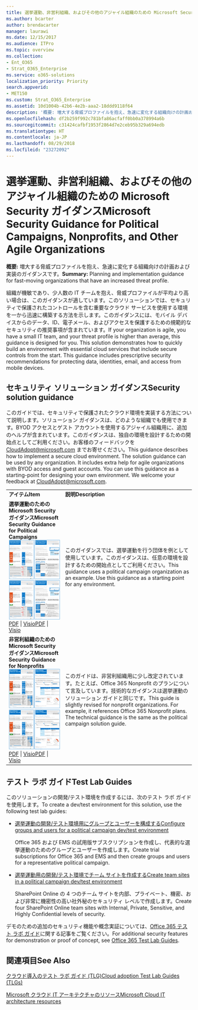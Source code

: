 ```yaml
---
title: 選挙運動、非営利組織、およびその他のアジャイル組織のための Microsoft Security ガイダンス
ms.author: bcarter
author: brendacarter
manager: laurawi
ms.date: 12/15/2017
ms.audience: ITPro
ms.topic: overview
ms.collection:
- Ent_O365
- Strat_O365_Enterprise
ms.service: o365-solutions
localization_priority: Priority
search.appverid:
- MET150
ms.custom: Strat_O365_Enterprise
ms.assetid: 10d1004b-42b6-4e2b-aaa2-18ddd9118f64
description: '概要: 増大する脅威プロファイルを抱え、急速に変化する組織向けの計画および実装のガイダンスです。'
ms.openlocfilehash: df2b259f992c781bfa86acfaff0bb0a378994a6b
ms.sourcegitcommit: c31424cafbf1953f2864d7e2ceb95b329a694edb
ms.translationtype: HT
ms.contentlocale: ja-JP
ms.lasthandoff: 08/29/2018
ms.locfileid: "23272092"
---
```

# <a name="microsoft-security-guidance-for-political-campaigns-nonprofits-and-other-agile-organizations"></a><span data-ttu-id="4ad51-103">選挙運動、非営利組織、およびその他のアジャイル組織のための Microsoft Security ガイダンス</span><span class="sxs-lookup"><span data-stu-id="4ad51-103">Microsoft Security Guidance for Political Campaigns, Nonprofits, and Other Agile Organizations</span></span>

 <span data-ttu-id="4ad51-104">**概要:** 増大する脅威プロファイルを抱え、急速に変化する組織向けの計画および実装のガイダンスです。</span><span class="sxs-lookup"><span data-stu-id="4ad51-104">**Summary:** Planning and implementation guidance for fast-moving organizations that have an increased threat profile.</span></span>
  
<span data-ttu-id="4ad51-p101">組織が機敏であり、少人数の IT チームを抱え、脅威プロファイルが平均より高い場合は、このガイダンスが適しています。このソリューションでは、セキュリティで保護されたコントロールを含む重要なクラウド サービスを使用する環境を一から迅速に構築する方法を示します。このガイダンスには、モバイル デバイスからのデータ、ID、電子メール、およびアクセスを保護するための規範的なセキュリティの推奨事項が含まれています。</span><span class="sxs-lookup"><span data-stu-id="4ad51-p101">If your organization is agile, you have a small IT team, and your threat profile is higher than average, this guidance is designed for you. This solution demonstrates how to quickly build an environment with essential cloud services that include secure controls from the start. This guidance includes prescriptive security recommendations for protecting data, identities, email, and access from mobile devices.</span></span>
  
## <a name="security-solution-guidance"></a><span data-ttu-id="4ad51-108">セキュリティ ソリューション ガイダンス</span><span class="sxs-lookup"><span data-stu-id="4ad51-108">Security solution guidance</span></span>

<span data-ttu-id="4ad51-p102">このガイドでは、セキュリティで保護されたクラウド環境を実装する方法について説明します。ソリューション ガイダンスは、どのような組織でも使用できます。BYOD アクセスとゲスト アカウントを使用するアジャイル組織用に、追加のヘルプが含まれています。このガイダンスは、独自の環境を設計するための開始点としてご利用ください。お客様のフィードバックを [CloudAdopt@microsoft.com](mailto:CloudAdopt@microsoft.com) までお寄せください。</span><span class="sxs-lookup"><span data-stu-id="4ad51-p102">This guidance describes how to implement a secure cloud environment. The solution guidance can be used by any organization. It includes extra help for agile organizations with BYOD access and guest accounts. You can use this guidance as a starting-point for designing your own environment. We welcome your feedback at [CloudAdopt@microsoft.com](mailto:CloudAdopt@microsoft.com).</span></span> 
  
|||
|:-----|:-----|
|<span data-ttu-id="4ad51-114">**アイテム**</span><span class="sxs-lookup"><span data-stu-id="4ad51-114">**Item**</span></span> <br/> |<span data-ttu-id="4ad51-115">**説明**</span><span class="sxs-lookup"><span data-stu-id="4ad51-115">**Description**</span></span> <br/> |
|<span data-ttu-id="4ad51-116">**選挙運動のための Microsoft Security ガイダンス**</span><span class="sxs-lookup"><span data-stu-id="4ad51-116">**Microsoft Security Guidance for Political Campaigns**</span></span> <br/> <span data-ttu-id="4ad51-117">[![ミニ ポスター セット用のサムネイル。](media/d370ce28-ca40-4930-9a2c-907312aa06c8.png)          ](http://download.microsoft.com/download/B/4/D/B4D520C3-4D0C-4B4D-BFB9-09F0651C2775/MSFT_Cloud_architecture_security%20for%20political%20campaigns.pdf)</span><span class="sxs-lookup"><span data-stu-id="4ad51-117">[![Thumb nail for mini poster set.](media/d370ce28-ca40-4930-9a2c-907312aa06c8.png)          ](http://download.microsoft.com/download/B/4/D/B4D520C3-4D0C-4B4D-BFB9-09F0651C2775/MSFT_Cloud_architecture_security%20for%20political%20campaigns.pdf)</span></span> <br/> <span data-ttu-id="4ad51-118">[PDF](http://download.microsoft.com/download/B/4/D/B4D520C3-4D0C-4B4D-BFB9-09F0651C2775/MSFT_Cloud_architecture_security%20for%20political%20campaigns.pdf)  \| [Visio](http://download.microsoft.com/download/B/4/D/B4D520C3-4D0C-4B4D-BFB9-09F0651C2775/MSFT_Cloud_architecture_security%20for%20political%20campaigns.vsdx)</span><span class="sxs-lookup"><span data-stu-id="4ad51-118">[PDF](http://download.microsoft.com/download/B/4/D/B4D520C3-4D0C-4B4D-BFB9-09F0651C2775/MSFT_Cloud_architecture_security%20for%20political%20campaigns.pdf)  \| [Visio](http://download.microsoft.com/download/B/4/D/B4D520C3-4D0C-4B4D-BFB9-09F0651C2775/MSFT_Cloud_architecture_security%20for%20political%20campaigns.vsdx)</span></span> <br/> |<span data-ttu-id="4ad51-p103">このガイダンスでは、選挙運動を行う団体を例として使用しています。このガイダンスは、任意の環境を設計するための開始点としてご利用ください。</span><span class="sxs-lookup"><span data-stu-id="4ad51-p103">This guidance uses a political campaign organization as an example. Use this guidance as a starting point for any environment.</span></span>  <br/> |
|<span data-ttu-id="4ad51-121">**非営利組織のための Microsoft Security ガイダンス**</span><span class="sxs-lookup"><span data-stu-id="4ad51-121">**Microsoft Security Guidance for Nonprofits**</span></span> <br/> <span data-ttu-id="4ad51-122">[![ダウンロード可能なファイル用のサムネイル画像](media/e4784889-1c69-4067-9a8f-31d31d1eceea.png)          ](http://download.microsoft.com/download/9/4/3/94389612-C679-4061-8DF2-D9A15D72B65F/Microsoft_Cloud%20Architecture_Security%20for%20Nonprofits.pdf)</span><span class="sxs-lookup"><span data-stu-id="4ad51-122">[![Thumnail image for downloadable file](media/e4784889-1c69-4067-9a8f-31d31d1eceea.png)          ](http://download.microsoft.com/download/9/4/3/94389612-C679-4061-8DF2-D9A15D72B65F/Microsoft_Cloud%20Architecture_Security%20for%20Nonprofits.pdf)</span></span> <br/> <span data-ttu-id="4ad51-123">[PDF](http://download.microsoft.com/download/9/4/3/94389612-C679-4061-8DF2-D9A15D72B65F/Microsoft_Cloud%20Architecture_Security%20for%20Nonprofits.pdf)  \| [Visio](http://download.microsoft.com/download/9/4/3/94389612-C679-4061-8DF2-D9A15D72B65F/Microsoft_Cloud%20Architecture_Security%20for%20Nonprofits.vsdx)</span><span class="sxs-lookup"><span data-stu-id="4ad51-123">[PDF](http://download.microsoft.com/download/9/4/3/94389612-C679-4061-8DF2-D9A15D72B65F/Microsoft_Cloud%20Architecture_Security%20for%20Nonprofits.pdf)  \| [Visio](http://download.microsoft.com/download/9/4/3/94389612-C679-4061-8DF2-D9A15D72B65F/Microsoft_Cloud%20Architecture_Security%20for%20Nonprofits.vsdx)</span></span> <br/> |<span data-ttu-id="4ad51-p104">このガイドは、非営利組織用に少し改定されています。たとえば、Office 365 Nonprofit のプランについて言及しています。技術的なガイダンスは選挙運動のソリューション ガイドと同じです。</span><span class="sxs-lookup"><span data-stu-id="4ad51-p104">This guide is slightly revised for nonprofit organizations. For example, it references Office 365 Nonprofit plans. The technical guidance is the same as the political campaign solution guide.</span></span>  <br/> |
   
## <a name="test-lab-guides"></a><span data-ttu-id="4ad51-127">テスト ラボ ガイド</span><span class="sxs-lookup"><span data-stu-id="4ad51-127">Test Lab Guides</span></span>

<span data-ttu-id="4ad51-128">このソリューションの開発/テスト環境を作成するには、次のテスト ラボ ガイドを使用します。</span><span class="sxs-lookup"><span data-stu-id="4ad51-128">To create a dev/test environment for this solution, use the following test lab guides:</span></span> 
  
- [<span data-ttu-id="4ad51-129">選挙運動の開発/テスト環境用にグループとユーザーを構成する</span><span class="sxs-lookup"><span data-stu-id="4ad51-129">Configure groups and users for a political campaign dev/test environment</span></span>](https://docs.microsoft.com/office365/enterprise/configure-groups-and-users-for-a-political-campaign-dev-test-environment)
    
     <span data-ttu-id="4ad51-130">Office 365 および EMS の試用版サブスクリプションを作成し、代表的な選挙運動のためのグループとユーザーを作成します。</span><span class="sxs-lookup"><span data-stu-id="4ad51-130">Create trial subscriptions for Office 365 and EMS and then create groups and users for a representative political campaign.</span></span>
    
- [<span data-ttu-id="4ad51-131">選挙運動用の開発/テスト環境でチーム サイトを作成する</span><span class="sxs-lookup"><span data-stu-id="4ad51-131">Create team sites in a political campaign dev/test environment</span></span>](https://docs.microsoft.com/office365/enterprise/create-team-sites-in-a-political-campaign-dev-test-environment)
    
    <span data-ttu-id="4ad51-132">SharePoint Online の 4 つのチーム サイトを内部、プライベート、機密、および非常に機密性の高い社外秘のセキュリティ レベルで作成します。</span><span class="sxs-lookup"><span data-stu-id="4ad51-132">Create four SharePoint Online team sites with Internal, Private, Sensitive, and Highly Confidential levels of security.</span></span>
    
<span data-ttu-id="4ad51-133">デモのための追加のセキュリティ機能や概念実証については、[Office 365 テスト ラボ ガイド](http://aka.ms/o365tlgs)に関する記事をご覧ください。</span><span class="sxs-lookup"><span data-stu-id="4ad51-133">For additional security features for demonstration or proof of concept, see [Office 365 Test Lab Guides](http://aka.ms/o365tlgs).</span></span>
  
## <a name="see-also"></a><span data-ttu-id="4ad51-134">関連項目</span><span class="sxs-lookup"><span data-stu-id="4ad51-134">See Also</span></span>

[<span data-ttu-id="4ad51-135">クラウド導入のテスト ラボ ガイド (TLG)</span><span class="sxs-lookup"><span data-stu-id="4ad51-135">Cloud adoption Test Lab Guides (TLGs)</span></span>](https://docs.microsoft.com/office365/enterprise/cloud-adoption-test-lab-guides-tlgs)
  
[<span data-ttu-id="4ad51-136">Microsoft クラウド IT アーキテクチャのリソース</span><span class="sxs-lookup"><span data-stu-id="4ad51-136">Microsoft Cloud IT architecture resources</span></span>](https://docs.microsoft.com/office365/enterprise/microsoft-cloud-it-architecture-resources)



